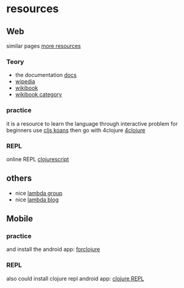 # resources

## Web
similar pages
[more resources](https://clojurebridge.github.io/community-docs/docs/getting-started/resources/)

### Teory
- the documentation [docs](http://clojure-doc.org/)
- [wipedia](https://en.wikipedia.org/wiki/Clojure)
- [wikibook](https://en.wikibooks.org/wiki/Clojure_Programming)
- [wikibook category](https://en.wikibooks.org/wiki/Category:Clojure_Programming)

### practice
it is a resource to learn the language through interactive problem
for beginners use [cljs koans](http://clojurescriptkoans.com/)
then go with 4clojure [4clojure](https://www.4clojure.com/)

### REPL
online REPL
[clojurescript](http://www.clojurescript.io/)


## others
- nice [lambda group](https://github.com/Lambda-X)
- nice [lambda blog](http://lambdax.io/blog/index.html)


## Mobile

### practice
and install the android app:
[forclojure](https://play.google.com/store/apps/details?id=org.bytopia.foreclojure)

### REPL
also could install clojure repl android app:
[clojure REPL](https://play.google.com/store/apps/details?id=com.sattvik.clojure_repl)
